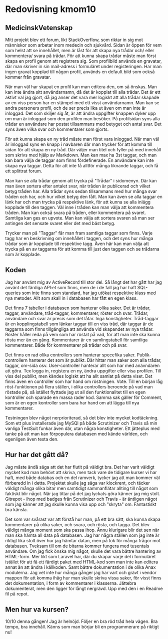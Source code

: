 ---
---
Redovisning kmom10
=========================

MedicinskVetenskap
-------------------------------
Mitt projekt blev ett forum, likt StackOverflow, som riktar in sig mot människor som arbetar inom medecin och sjukvård. Sidan är öppen för vem som helst att se innehållet, men är låst för att skapa nya trådar och/ eller kommentera/ svara på trådar. För att kunna skapa trådar måste man först skapa en profil genom att registrera sig. Som profilbild används en gravatar, där man skriver in sin mail-adress i formuläret under registeringen. Har man ingen gravat kopplad till någon profil, används en default bild som också kommer från gravatar.

När man väl har skapat en profil kan man editera den, om så önskas. Man kan inte ändra sitt användarnamn, då det är kopplat till alla trådar. Det är ett aktivt val jag gjort, då jag anser det vara mer logiskt att alla trådar skapade av en viss person har en stämpel med ett visst användarnamn. Man kan se andra personers profil, och de ser precis lika ut även om man inte är inloggad. Det som skiljer sig åt, är att ändra uppgifter knappen dyker upp om man är inloggad som den profilen man besöker. På profilsidan syns alla trådar en användare har postat tillsammans med betyget och antal svar. Det syns även vilka svar och kommentarer som gjorts.

För att kunna skapa en ny tråd måste man först vara inloggad. När man väl är inloggad syns en knapp i navbaren där man trycker för att komma till sidan för att skapa en ny tråd. Där väljer man titel och fyller på med innehåll som skrivs med hjälp av Markdown. Man kan max ha 3st taggar, och man kan bara välja de taggar som finns fördefinerade. En användare kan inte skapa nya taggar. Detta för att inte få alltför många liknande taggar, och få ett splittrat forum.

Man kan se alla trådar genom att trycka på "Trådar" i sidomenyn. Där kan man även sortera efter antalet svar, när tråden är publicerad och vilket betyg tråden har. Alla trådar syns sedan tillsammans med hur många svar tråden och har, och hur vilket betyg den fått. Man kan även se alla taggar en länk har och man trycka på respektive länk, för att kunna se alla inlägg kopplade till den taggen. Väl inne i tråden kan man välja att kommentera tråden. Man kan också svara på tråden, eller kommentera på svaret. Samtliga kan ges en upvote. Man kan välja att sortera svaren så man ser antingen det sensate svaret eller det med bäst betyg.

Trycker man på "Taggar" får man fram samtliga taggar som finns. Varje tagg har en beskrivning om innehållet i taggen, och det syns hur många trådar som är kopplade till respektive tagg. Även här kan man välja att trycka på en av taggarna för att komma till just den taggen och se trådarna som är kopplade.

Koden
---------------
Jag har använt mig av ActiveRecord till stor del. Så långt det har gått har jag använt det färdiga API:et som finns, men de i de fall jag har haft SQL-queries som inte finns som standard, har jag utökat respektive klass med nya metoder. Allt som skall in i databasen har fått en egen klass.

Det finns 7 tabeller i databasen som hanterar olika saker. Det är trådar, taggar, användare, tråd-taggar, kommentarer, röster och svar. Trådar, användare och svar är precis som det låtar. Inga konstigheter. Tråd-taggar är en kopplingstabell som länkar taggar till en viss tråd, där taggar är de taggarna som finns tillgängliga att använda vid skapandet av nya trådar. Röster håller reda på vem som har röstat på vad, för att man inte ska kunna rösta mer än en gång. Kommentarer är en samlingstabell för samtliga kommentarer. Både för kommentarer på trådar och på svar.

Det finns en rad olika controllers som hanterar specefika saker. Publik-controllern hanterar det som är publikt. Där hittar man saker som alla trådar, taggar, om-sida osv. User-controller hanterar allt som har med anävndaren att göra. Tex logga in, registera en ny, ändra uppgifter eller visa profilen. Till viss del publikt, men kändes logiskt att ha allt samlat på detta viset. Det finns även en controller som har hand om röstningen. Vote. Till en början låg röst-funktionen på flera ställen, i olika controllers beroende på vad man röstade på, så istället flyttade jag ut all den funktionalitet till en egen kontroller och sparade en massa rader kod. Samma sak gäller för Comment, som är en egen kontroller som bara har hand om att lägga till nya kommentarer.

Testningen blev något nerprioriterad, så det blev inte mycket kodtäckning. Som ett plus installerade jag MySQl på både Scrutinizer och Travis så min vanliga TestSuit funkar även där, utan några konstigheter. Ett jätteplus med tanke på att man kan förpopulera databasen med kände världen, och egenligen även testa den.

Hur har det gått då?
--------------------------
Jag måste ändå säga att det har flutit på väldigt bra. Det har varit väldigt mycket kod man behövt att skriva, men tack vare de tidigare kurser vi har haft, med både databas och en del ramverk, tycker jag att man kommer väl förberedd in i detta. Projektet skulle jag säga var klockrent, och täcker väldigt många olika bitar men samtidigt sammanflätar allting till något som faktiskt blir något. När jag tittar på det jag lyckats göra känner jag mig stolt. Gitrepot - ihop med badges från Scrutinizer och Travis - är äntligen något som jag känner att jag skulle kunna visa upp och "skryta" om. Fantastiskt bra känsla.

Det som var svårast var att förstå hur man, på ett bra sätt, ska kunna skapa kommentarer på olika saker, och svara, och rösta, och tagga. Det blev väldigt många moment som ska passa ihop. Ännu klurigare blir det sen när man ska hämta all data på databasen. Jag har några ställen som jag inte är riktigt lika stolt över hur jag hämtar datan, men på tok för många frågor mot databasen. Tveksam till om de bitarna kommer fungera med tusentals användare. Om jag fick önska mig något, skulle det vara bättre hantering av HTML-form. Mer likt som Laravel har, där du skapar varje del i formuläret istället för att få ett färdigt paket med HTML-kod som man inte kan editera annat än att ändra i källkoden. Samt bättre dokumentation i de olika Anax modulerna. Jag vet inte hur många gånger jag har vart och grävt i vendor mappen för att komma ihåg hur man skulle skriva vissa saker, för visst finns det dokumentation, i form av kommentarer i klasserna. Jättebra dokumenterat, men den ligger för långt nergrävd. Upp med den i en Readme fil på repot.

Men hur va kursen?
--------------------
10/10 denna gången! Jag är helnöjd. Följer en bra röd tråd hela vägen. Bra tempo, bra innehåll. Känns som man börjar bli en programmerare på riktigt nu!